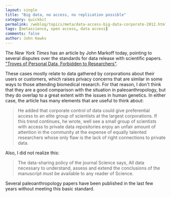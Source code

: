 ```yaml
---
layout: single 
title: "Big data, no access, no replication possible" 
category: quickbit
permalink: /weblog/topics/meta/data-access-big-data-corporate-2012.html
tags: [metascience, open access, data access] 
comments: false 
author: John Hawks 
---
```


The <em>New York Times</em> has an article by John Markoff today, pointing to several disputes over the standards for data release with scientific papers. <a href="http://www.nytimes.com/2012/05/22/science/big-data-troves-stay-forbidden-to-social-scientists.html?_r=2&ref=science">"Troves of Personal Data, Forbidden to Researchers"</a>. 

These cases mostly relate to data gathered by corporations about their users or customers, which raises privacy concerns that are similar in some ways to those attending biomedical research. For that reason, I don't think that they are a good comparison with the situation in paleoanthropology, but they do overlap to a great extent with the issues in human genetics. In either case, the article has many elements that are useful to think about:

<blockquote>He added that corporate control of data could give preferential access to an elite group of scientists at the largest corporations. If this trend continues, he wrote, well see a small group of scientists with access to private data repositories enjoy an unfair amount of attention in the community at the expense of equally talented researchers whose only flaw is the lack of right connections to private data.</blockquote>

Also, I did not realize this: 

<blockquote>The data-sharing policy of the journal Science says, All data necessary to understand, assess and extend the conclusions of the manuscript must be available to any reader of Science. </blockquote>

Several paleoanthropology papers have been published in the last few years without meeting this basic standard. 



